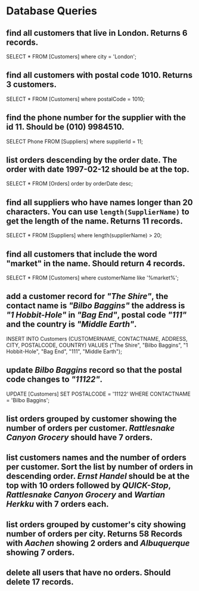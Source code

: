 # Database Queries

## find all customers that live in London. Returns 6 records.

SELECT * FROM [Customers] where city = 'London';


## find all customers with postal code 1010. Returns 3 customers.

SELECT * FROM [Customers] where postalCode = 1010;

## find the phone number for the supplier with the id 11. Should be (010) 9984510.

SELECT Phone FROM [Suppliers] where supplierId = 11;

## list orders descending by the order date. The order with date 1997-02-12 should be at the top.

SELECT * FROM [Orders] order by orderDate desc;

## find all suppliers who have names longer than 20 characters. You can use `length(SupplierName)` to get the length of the name. Returns 11 records.

SELECT * FROM [Suppliers] where length(supplierName) > 20;

## find all customers that include the word "market" in the name. Should return 4 records.

SELECT * FROM [Customers] where customerName like '%market%';

## add a customer record for _"The Shire"_, the contact name is _"Bilbo Baggins"_ the address is _"1 Hobbit-Hole"_ in _"Bag End"_, postal code _"111"_ and the country is _"Middle Earth"_.

INSERT INTO Customers (CUSTOMERNAME, CONTACTNAME, ADDRESS, CITY, POSTALCODE, COUNTRY)
VALUES ("The Shire", "Bilbo Baggins", "1 Hobbit-Hole", "Bag End", "111", "Middle Earth");


## update _Bilbo Baggins_ record so that the postal code changes to _"11122"_.

UPDATE [Customers]
SET POSTALCODE = '11122'
WHERE CONTACTNAME = 'Bilbo Baggins';

## list orders grouped by customer showing the number of orders per customer. _Rattlesnake Canyon Grocery_ should have 7 orders.

## list customers names and the number of orders per customer. Sort the list by number of orders in descending order. _Ernst Handel_ should be at the top with 10 orders followed by _QUICK-Stop_, _Rattlesnake Canyon Grocery_ and _Wartian Herkku_ with 7 orders each.

## list orders grouped by customer's city showing number of orders per city. Returns 58 Records with _Aachen_ showing 2 orders and _Albuquerque_ showing 7 orders.

## delete all users that have no orders. Should delete 17 records.
